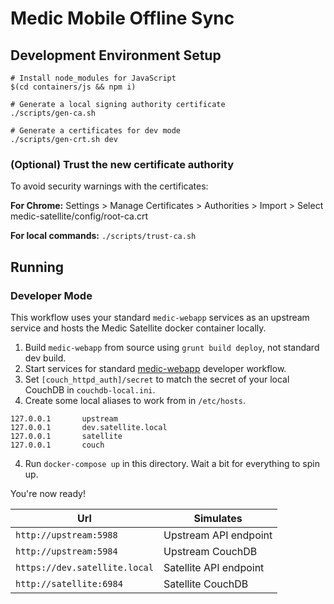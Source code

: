 # Medic Mobile Offline Sync

## Development Environment Setup

```shell
# Install node_modules for JavaScript
$(cd containers/js && npm i)

# Generate a local signing authority certificate
./scripts/gen-ca.sh

# Generate a certificates for dev mode
./scripts/gen-crt.sh dev
```

### (Optional) Trust the new certificate authority
To avoid security warnings with the certificates:


**For Chrome:** Settings > Manage Certificates > Authorities > Import > Select medic-satellite/config/root-ca.crt

**For local commands:** `./scripts/trust-ca.sh`

## Running

### Developer Mode
This workflow uses your standard `medic-webapp` services as an upstream service and hosts the Medic Satellite docker container locally.

1. Build `medic-webapp` from source using `grunt build deploy`, not standard dev build.
1. Start services for standard [medic-webapp](https://github.com/medic/medic-webapp) developer workflow.
2. Set `[couch_httpd_auth]/secret` to match the secret of your local CouchDB in `couchdb-local.ini`.
3. Create some local aliases to work from in `/etc/hosts`.
```
127.0.0.1       upstream
127.0.0.1       dev.satellite.local
127.0.0.1       satellite
127.0.0.1       couch
```
4. Run `docker-compose up` in this directory. Wait a bit for everything to spin up.

You're now ready! 

Url | Simulates
-- | ---
`http://upstream:5988` | Upstream API endpoint
`http://upstream:5984` | Upstream CouchDB
`https://dev.satellite.local` | Satellite API endpoint
`http://satellite:6984` | Satellite CouchDB
